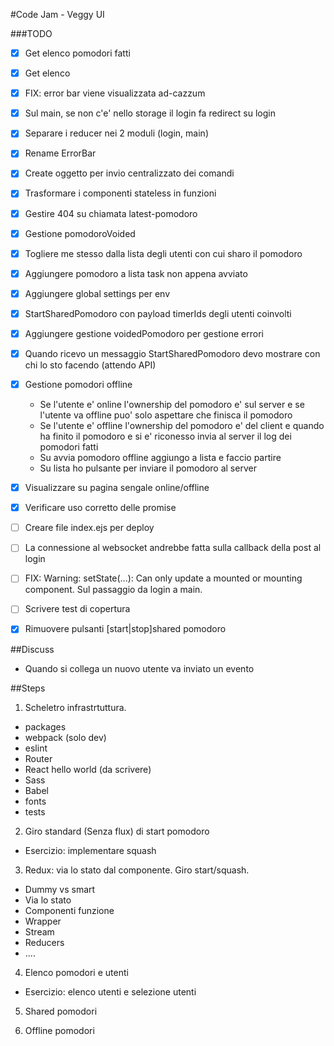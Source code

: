 #Code Jam - Veggy UI

###TODO
- [x] Get elenco pomodori fatti 
- [x] Get elenco
- [x] FIX: error bar viene visualizzata ad-cazzum
- [x] Sul main, se non c'e' nello storage il login fa redirect su login
- [x] Separare i reducer nei 2 moduli (login, main)
- [x] Rename ErrorBar
- [x] Create oggetto per invio centralizzato dei comandi 
- [x] Trasformare i componenti stateless in funzioni
- [x] Gestire 404 su chiamata latest-pomodoro
- [x] Gestione pomodoroVoided
- [x] Togliere me stesso dalla lista degli utenti con cui sharo il pomodoro 
- [x] Aggiungere pomodoro a lista task non appena avviato
- [x] Aggiungere global settings per env
- [x] StartSharedPomodoro con payload timerIds degli utenti coinvolti
- [x] Aggiungere gestione voidedPomodoro per gestione errori
- [x] Quando ricevo un messaggio StartSharedPomodoro devo mostrare con chi lo sto facendo (attendo API)
- [x] Gestione pomodori offline
  - Se l'utente e' online l'ownership del pomodoro e' sul server e se l'utente va offline puo' solo aspettare che finisca il pomodoro
  - Se l'utente e' offline l'ownership del pomodoro e' del client e quando ha finito il pomodoro e si e' riconesso invia al server il log dei pomodori fatti
  - Su avvia pomodoro offline aggiungo a lista e faccio partire
  - Su lista ho pulsante per inviare il pomodoro al server
- [x] Visualizzare su pagina sengale online/offline
- [x] Verificare uso corretto delle promise
- [ ] Creare file index.ejs per deploy
- [ ] La connessione al websocket andrebbe fatta sulla callback della post al login
- [ ] FIX: Warning: setState(...): Can only update a mounted or mounting component. Sul passaggio da login a main.
- [ ] Scrivere test di copertura
- [x] Rimuovere pulsanti [start|stop]shared pomodoro 
  


##Discuss
- Quando si collega un nuovo utente va inviato un evento


##Steps
1) Scheletro infrastrtuttura. 
  - packages
  - webpack (solo dev)
  - eslint
  - Router
  - React hello world (da scrivere)
  - Sass
  - Babel
  - fonts
  - tests

2) Giro standard (Senza flux) di start pomodoro
  - Esercizio: implementare squash

3) Redux: via lo stato dal componente. Giro start/squash.
  - Dummy vs smart
  - Via lo stato
  - Componenti funzione
  - Wrapper
  - Stream
  - Reducers
  - ....
4) Elenco pomodori e utenti
  - Esercizio: elenco utenti e selezione utenti

5) Shared pomodori

6) Offline pomodori



